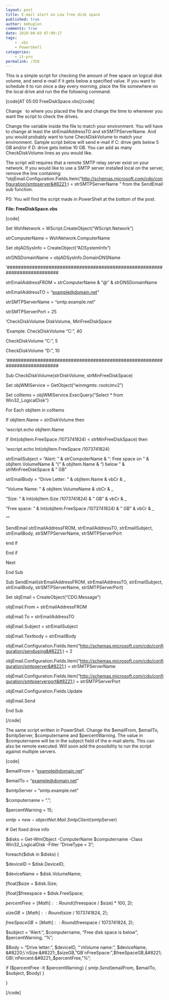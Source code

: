 ```yaml
---
layout: post
title: E-mail alert on Low free disk space
published: true
author: kmhuglen
comments: true
date: 2010-09-03 07:09:17
tags:
    - .vbs
    - PowerShell
categories:
    - it-pro
permalink: /358
---
```

This is a simple script for checking the amount of free space on logical disk volume, and send e-mail if it gets below a specified value. If you want to schedule it to run once a day every morning, place the file somewhere on the local drive and run the the following command:

[code]AT 05:00 FreeDiskSpace.vbs[/code]

Change   to where you placed the file and change the time to whenever you want the script to check the drives.

Change the variable inside the file to match your environment. You will have to change at least the strEmailAddressTO and strSMTPServerName. And you would probably want to tune CheckDiskVolume to match your environment. Sample script below will send e-mail if C: drive gets below 5 GB and/or if D: drive gets below 10 GB. You can add as many CheckDiskVolume lines as you would like.

The script will requires that a remote SMTP relay server exist on your network. If you would like to use a SMTP server installed local on the server, remove the line containing “objEmail.Configuration.Fields.Item(&#8220;http://schemas.microsoft.com/cdo/configuration/smtpserver&#8221;) = strSMTPServerName “ from the SendEmail sub function.

PS: You will find the script made in PowerShell at the bottom of the post.

**File: FreeDiskSpace.vbs**

[code]
  
Set WshNetwork = WScript.CreateObject(&#8220;WScript.Network&#8221;)
  
strComputerName = WshNetwork.ComputerName

Set objADSysInfo = CreateObject(&#8220;ADSystemInfo&#8221;)
  
strDNSDomainName = objADSysInfo.DomainDNSName

&#8216;###########################################################################

strEmailAddressFROM = strComputerName & &#8220;@&#8221; & strDNSDomainName
  
strEmailAddressTO = &#8220;example@domain.net&#8221;

strSMTPServerName = &#8220;smtp.example.net&#8221;
  
strSMTPServerPort = 25

&#8216;CheckDiskVolume DiskVolume, MinFreeDiskSpace
  
&#8216;Example: CheckDiskVolume &#8220;C:&#8221;, 40

CheckDiskVolume &#8220;C:&#8221;, 5
  
CheckDiskVolume &#8220;D:&#8221;, 10

&#8216;###########################################################################

Sub CheckDiskVolume(strDiskVolume, strMinFreeDiskSpace)

Set objWMIService = GetObject(&#8220;winmgmts:.rootcimv2&#8221;)
  
Set colItems = objWMIService.ExecQuery(&#8220;Select * from Win32_LogicalDisk&#8221;)

For Each objItem in colItems
  
If objItem.Name = strDiskVolume then
  
&#8216;wscript.echo objItem.Name
  
If (Int(objItem.FreeSpace /1073741824) < strMinFreeDiskSpace) then
  
&#8216;wscript.echo Int(objItem.FreeSpace /1073741824)

strEmailSubject = &#8220;Alert: &#8221; & strComputerName & &#8220;: Free space on &#8221; & objItem.VolumeName & &#8220;(&#8221; & objItem.Name & &#8220;) below &#8221; & strMinFreeDiskSpace & &#8221; GB&#8221;
  
strEmailBody = &#8220;Drive Letter: &#8221; & objItem.Name & vbCr & _
  
&#8220;Volume Name: &#8221; & objItem.VolumeName & vbCr & _
  
&#8220;Size: &#8221; & Int(objItem.Size /1073741824) & &#8221; GB&#8221; & vbCr & _
  
&#8220;Free space: &#8221; & Int(objItem.FreeSpace /1073741824) & &#8221; GB&#8221; & vbCr & _
  
&#8220;&#8221;
  
SendEmail strEmailAddressFROM, strEmailAddressTO, strEmailSubject, strEmailBody, strSMTPServerName, strSMTPServerPort
  
end if
  
End if
  
Next

End Sub

Sub SendEmail(strEmailAddressFROM, strEmailAddressTO, strEmailSubject, strEmailBody, strSMTPServerName, strSMTPServerPort)

Set objEmail = CreateObject(&#8220;CDO.Message&#8221;)

objEmail.From = strEmailAddressFROM
  
objEmail.To = strEmailAddressTO
  
objEmail.Subject = strEmailSubject
  
objEmail.Textbody = strEmailBody
  
objEmail.Configuration.Fields.Item(&#8220;http://schemas.microsoft.com/cdo/configuration/sendusing&#8221;) = 2
  
objEmail.Configuration.Fields.Item(&#8220;http://schemas.microsoft.com/cdo/configuration/smtpserver&#8221;) = strSMTPServerName
  
objEmail.Configuration.Fields.Item(&#8220;http://schemas.microsoft.com/cdo/configuration/smtpserverport&#8221;) = strSMTPServerPort
  
objEmail.Configuration.Fields.Update
  
objEmail.Send

End Sub
  
[/code]

The same script written in PowerShell. Change the $emailFrom, $emailTo, $smtpServer, $computername and $percentWarning. The value in $computername will be in the subject field of the e-mail alerts. This can also be remote executed. Will soon add the possibility to run the script against multiple servers.

[code]
  
$emailFrom = &#8220;example@domain.net&#8221;
  
$emailTo = &#8220;example@domain.net&#8221;
  
$smtpServer = &#8220;smtp.example.net&#8221;

$computername = &#8220;.&#8221;;
  
$percentWarning = 15;

$smtp = new-object Net.Mail.SmtpClient($smtpServer)

\# Get fixed drive info
  
$disks = Get-WmiObject -ComputerName $computername -Class Win32_LogicalDisk -Filter &#8220;DriveType = 3&#8221;;

foreach($disk in $disks) {
  
$deviceID = $disk.DeviceID;
  
$deviceName = $disk.VolumeName;
  
[float]$size = $disk.Size;
  
[float]$freespace = $disk.FreeSpace;

$percentFree = [Math]::Round(($freespace / $size) * 100, 2);
  
$sizeGB = [Math]::Round($size / 1073741824, 2);
  
$freeSpaceGB = [Math]::Round($freespace / 1073741824, 2);

$subject = &#8220;Alert:&#8221;, $computername, &#8220;Free disk space is below&#8221;, $percentWarning, &#8220;%&#8221;;
  
$Body = &#8220;Drive letter:&#8221;, $deviceID, &#8220;\`nVolume name:&#8221;, $deviceName, &#8220;\`nSize:&#8221;,$sizeGB,&#8221;GB\`nFreeSpace:&#8221;,$freeSpaceGB,&#8221;GB\`nPercent:&#8221;,$percentFree,&#8221;%&#8221;;

if ($percentFree -lt $percentWarning) { $smtp.Send($emailFrom, $emailTo, $subject, $body) }
  
}
  
[/code]